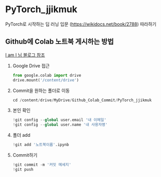 # PyTorch_jjikmuk
PyTorch로 시작하는 딥 러닝 입문 (https://wikidocs.net/book/2788) 따라하기


## Github에 Colab 노트북 게시하는 방법
[I am I 님 블로그 참조](https://velog.io/@shong676/Colab%EA%B3%BC-GitHub-%EC%97%B0%EB%8F%99%ED%95%98%EA%B8%B0)

1. Google Drive 접근
     ```python
     from google.colab import drive
     drive.mount('/content/drive')
     ```

2. Commit을 원하는 폴더로 이동
     ```python
     cd /content/drive/MyDrive/Github_Colab_Commit/PyTorch_jjikmuk
     ```

3. 본인 확인
     ```python
     !git config --global user.email '내 이메일'
     !git config --global user.name '내 사용자명'
     ```

4. 폴더 add
     ```python
     !git add '노트북이름'.ipynb
     ```

5. Commit하기
     ```python
     !git commit -m '커밋 메세지'
     !git push
     ```
